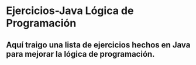 # Ejercicios-Java Lógica de Programación

## Aquí traigo una lista de ejercicios hechos en Java para mejorar la lógica de programación.
